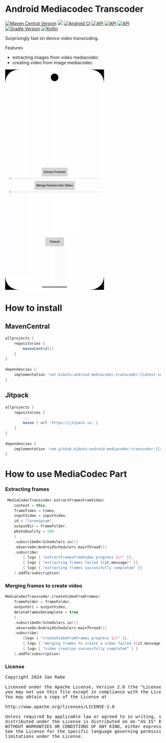 # Android Mediacodec Transcoder

[![Maven Central Version](https://img.shields.io/maven-central/v/net.kibotu/android-mediacodec-transcoder)](https://central.sonatype.com/artifact/net.kibotu/android-mediacodec-transcoder) [![](https://jitpack.io/v/kibotu/android-mediacodec-transcoder.svg)](https://jitpack.io/#kibotu/android-mediacodec-transcoder) [![Android CI](https://github.com/kibotu/android-mediacodec-transcoder/actions/workflows/android.yml/badge.svg)](https://github.com/kibotu/android-mediacodec-transcoder/actions/workflows/android.yml) [![API](https://img.shields.io/badge/Min%20API-21%2B-brightgreen.svg?style=flat)](https://android-arsenal.com/api?level=21) [![API](https://img.shields.io/badge/Target%20API-35%2B-brightgreen.svg?style=flat)](https://android-arsenal.com/api?level=35) [![API](https://img.shields.io/badge/Java-17-brightgreen.svg?style=flat)](https://www.oracle.com/java/technologies/javase/17all-relnotes.html) [![Gradle Version](https://img.shields.io/badge/gradle-8.11.1-green.svg)](https://docs.gradle.org/current/release-notes) [![Kotlin](https://img.shields.io/badge/kotlin-2.1.0-green.svg)](https://kotlinlang.org/)

Surprisingly fast on device video transcoding.

Features

- extracting images from video mediacodec
- creating video from image mediacodec

[![Screenshot](docs/screen-recording.gif)](docs/screen-recording.gif)

# How to install

## MavenCentral

```groovy 
allprojects {
    repositories {
        mavenCentral()
    }
}

dependencies {
    implementation 'net.kibotu:android-mediacodec-transcoder:{latest-version}'
}

```

## Jitpack

```groovy
allprojects {
    repositories {
        ...
        maven { url 'https://jitpack.io' }
    }
}

dependencies {
    implementation 'com.github.kibotu:android-mediacodec-transcoder:{latest-version}'
}
```

# How to use MediaCodec Part

### Extracting frames

```kotlin
 MediaCodecTranscoder.extractFramesFromVideo(
	context = this,
	frameTimes = times,
	inputVideo = inputVideo,
	id = "loremipsum",
	outputDir = frameFolder,
	photoQuality = 100
    )
	.subscribeOn(Schedulers.io())
	.observeOn(AndroidSchedulers.mainThread())
	.subscribe(
	    { logv { "extractFramesFromVideo progress $it" }},
	    { logv { "extracting frames failed ${it.message}" }}, 
	    { logv { "extracting frames successfully completed" }}
	).addTo(subscription)
```

### Merging frames to create video

```kotlin
MediaCodecTranscoder.createVideoFromFrames(
	frameFolder = frameFolder,
	outputUri = outputVideo,
	deleteFramesOnComplete = true
    )
	.subscribeOn(Schedulers.io())
	.observeOn(AndroidSchedulers.mainThread())
	.subscribe(
	    {logv { "createVideoFromFrames progress $it" }},
		{ logv { "merging frames to create a video failed ${it.message}" }}, 
		{ logv { "video creation successfully completed" } }
	).addTo(subscription)
```


### License

<pre>
Copyright 2024 Jan Rabe

Licensed under the Apache License, Version 2.0 (the "License");
you may not use this file except in compliance with the License.
You may obtain a copy of the License at

http://www.apache.org/licenses/LICENSE-2.0

Unless required by applicable law or agreed to in writing, software
distributed under the License is distributed on an "AS IS" BASIS,
WITHOUT WARRANTIES OR CONDITIONS OF ANY KIND, either express or implied.
See the License for the specific language governing permissions and
limitations under the License.
</pre>